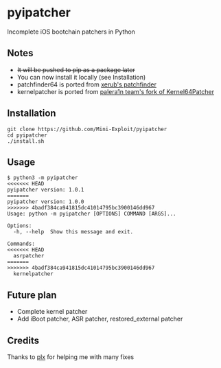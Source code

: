 # pyipatcher
Incomplete iOS bootchain patchers in Python
## Notes
* ~~It will be pushed to pip as a package later~~
* You can now install it locally (see Installation)
* patchfinder64 is ported from [xerub's patchfinder](https://github.com/xerub/patchfinder64)
* kernelpatcher is ported from [palera1n team's fork of Kernel64Patcher](https://github.com/palera1n/Kernel64Patcher)
## Installation
```
git clone https://github.com/Mini-Exploit/pyipatcher
cd pyipatcher
./install.sh
```
## Usage
```
$ python3 -m pyipatcher
<<<<<<< HEAD
pyipatcher version: 1.0.1
=======
pyipatcher version: 1.0.0
>>>>>>> 4badf384ca941815dc41014795bc3900146dd967
Usage: python -m pyipatcher [OPTIONS] COMMAND [ARGS]...

Options:
  -h, --help  Show this message and exit.

Commands:
<<<<<<< HEAD
  asrpatcher
=======
>>>>>>> 4badf384ca941815dc41014795bc3900146dd967
  kernelpatcher
```
## Future plan
* Complete kernel patcher
* Add iBoot patcher, ASR patcher, restored_external patcher
## Credits
Thanks to [plx](https://github.com/justtryingthingsout) for helping me with many fixes

